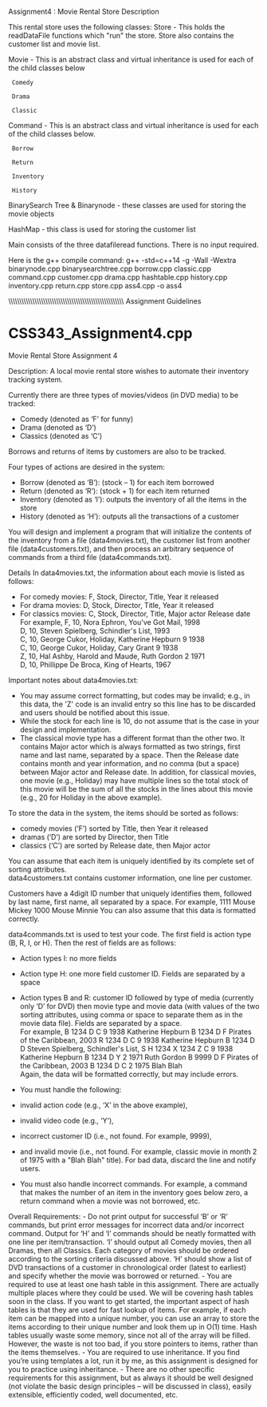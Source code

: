 
Assignment4 : Movie Rental Store Description

This rental store uses the following classes: 
  Store - This holds the readDataFile functions which "run" the store. Store also contains the customer list and movie list. 
  
  Movie - This is an abstract class and virtual inheritance is used for each of the child classes below
  
     Comedy 
     
     Drama
     
     Classic
  Command - This is an abstract class and virtual inheritance is used for each of the child classes below. 
  
     Borrow
     
     Return
     
     Inventory
     
     History
     
  BinarySearch Tree & Binarynode - these classes are used for storing the movie objects
  
  HashMap - this class is used for storing the customer list

Main consists of the three datafileread functions. There is no input required.

Here is the g++ compile command: g++ -std=c++14 -g -Wall -Wextra binarynode.cpp binarysearchtree.cpp borrow.cpp classic.cpp command.cpp customer.cpp drama.cpp hashtable.cpp history.cpp inventory.cpp return.cpp store.cpp ass4.cpp -o ass4

\\\\\\\\\\\\\\\\\\\\\\\\\\\\\\\\\\\\\\\\\\\\\\\\\\\\\\\\\\\\\\\\\\\\\\\\\\\\\\\\\\\\\\\\\\\\\\\\\\\\\\\\\\
Assignment Guidelines
# CSS343_Assignment4.cpp
Movie Rental Store
Assignment 4 
 
Description: A local movie rental store wishes to automate their inventory tracking system. 

Currently there are three types of movies/videos (in DVD media) to be tracked: 
- Comedy (denoted as ‘F’ for funny) 
- Drama (denoted as ‘D’) 
- Classics (denoted as ‘C’) 

Borrows and returns of items by customers are also to be tracked. 

Four types of actions are desired in the system: 
- Borrow (denoted as ‘B’): (stock – 1) for each item borrowed   
- Return (denoted as ‘R’): (stock + 1) for each item returned 
- Inventory (denoted as ‘I’): outputs the inventory of all the items in the store 
- History (denoted as ‘H’): outputs all the transactions of a customer  
 
You will design and implement a program that will initialize the contents of the inventory from a file (data4movies.txt), 
the customer list from another file (data4customers.txt), 
and then process an arbitrary sequence of commands from a third file (data4commands.txt). 
 
Details In data4movies.txt, the information about each movie is listed as follows:  
- For comedy movies: F, Stock, Director, Title, Year it released  
- For drama movies: D, Stock, Director, Title, Year it released 
- For classics movies: C, Stock, Director, Title, Major actor Release date 
For example, 
F, 10, Nora Ephron, You've Got Mail, 1998       
D, 10, Steven Spielberg, Schindler's List, 1993       
C, 10, George Cukor, Holiday, Katherine Hepburn 9 1938       
C, 10, George Cukor, Holiday, Cary Grant 9 1938       
Z, 10, Hal Ashby, Harold and Maude, Ruth Gordon 2 1971       
D, 10, Phillippe De Broca, King of Hearts, 1967 

Important notes about data4movies.txt: 
- You may assume correct formatting, but codes may be invalid; 
  e.g., in this data, the 'Z' code is an invalid entry so this line has to be discarded and users should be notified about this issue.  
- While the stock for each line is 10, do not assume that is the case in your design and implementation.  
- The classical movie type has a different format than the other two. 
  It contains Major actor which is always formatted as two strings, first name and last name, separated by a space. 
  Then the Release date contains month and year information, and no comma (but a space) between Major actor and Release date. 
  In addition, for classical movies, one movie (e.g., Holiday) may have multiple lines 
  so the total stock of this movie will be the sum of all the stocks in the lines about this movie 
  (e.g., 20 for Holiday in the above example).  
 
To store the data in the system, the items should be sorted as follows: 
- comedy movies (‘F’) sorted by Title, then Year it released  
- dramas (‘D’) are sorted by Director, then Title  
- classics (‘C’) are sorted by Release date, then Major actor 

You can assume that each item is uniquely identified by its complete set of sorting attributes.   
data4customers.txt contains customer information, one line per customer. 

Customers have a 4digit ID number that uniquely identifies them, followed by last name, first name, all separated by a space. 
For example, 
1111 Mouse Mickey 
1000 Mouse Minnie 
You can also assume that this data is formatted correctly.  
 
data4commands.txt is used to test your code. 
The first field is action type (B, R, I, or H). 
Then the rest of fields are as follows: 
- Action types I: no more fields 
- Action type H: one more field customer ID. Fields are separated by a space
- Action types B and R: customer ID followed by type of media (currently only ‘D’ for DVD) 
  then movie type and movie data (with values of the two sorting attributes, 
  using comma or space to separate them as in the movie data file). Fields are separated by a space.  
  For example, 
  B 1234 D C 9 1938 Katherine Hepburn 
  B 1234 D F Pirates of the Caribbean, 2003 
  R 1234 D C 9 1938 Katherine Hepburn 
  B 1234 D D Steven Spielberg, Schindler's List, 
  S 
  H 1234 
  X 1234 
  Z C 9 1938 Katherine Hepburn 
  B 1234 D Y 2 1971 Ruth Gordon 
  B 9999 D F Pirates of the Caribbean, 2003 
  B 1234 D C 2 1975 Blah Blah      
 Again, the data will be formatted correctly, but may include errors.  
 - You must handle the following: 
  - invalid action code (e.g., ‘X’ in the above example), 
  - invalid video code (e.g., ‘Y’),
  - incorrect customer ID (i.e., not found. For example, 9999),
  - and invalid movie (i.e., not found. For example, classic movie in month 2 of 1975 with a "Blah Blah" title). 
  For bad data, discard the line and notify users. 

- You must also handle incorrect commands. 
For example, a command that makes the number of an item in the inventory goes below zero, 
a return command when a movie was not borrowed, etc. 
 
 
 
Overall Requirements:     - Do not print output for successful ‘B’ or ‘R’ commands, but print error messages for incorrect data and/or incorrect command. Output for ‘H’ and ‘I’ commands should be neatly formatted with one line per item/transaction. ‘I’ should output all Comedy movies, then all Dramas, then all Classics. Each category of movies should be ordered according to the sorting criteria discussed above. ‘H’ should show a list of DVD transactions of a customer in chronological order (latest to earliest) and specify whether the movie was borrowed or returned.  - You are required to use at least one hash table in this assignment. There are actually multiple places where they could be used. We will be covering hash tables soon in the class. If you want to get started, the important aspect of hash tables is that they are used for fast lookup of items. For example, if each item can be mapped into a unique number, you can use an array to store the items according to their unique number and look them up in O(1) time. Hash tables usually waste some memory, since not all of the array will be filled. However, the waste is not too bad, if you store pointers to items, rather than the items themselves. - You are required to use inheritance. If you find you’re using templates a lot, run it by me, as this assignment is designed for you to practice using inheritance.  - There are no other specific requirements for this assignment, but as always it should be well designed (not violate the basic design principles – will be discussed in class), easily extensible, efficiently coded, well documented, etc. 
